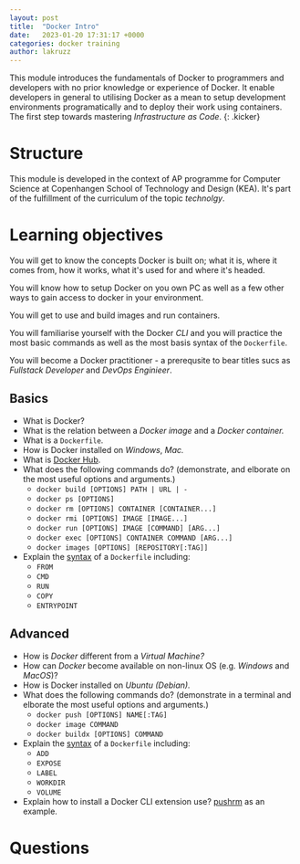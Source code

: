 ```yaml
---
layout: post
title:  "Docker Intro"
date:   2023-01-20 17:31:17 +0000
categories: docker training
author: lakruzz
---
```

This module introduces the fundamentals of Docker to programmers and developers with no prior knowledge or experience of Docker. It enable developers in general to utilising Docker as a mean to setup development environments programatically and to deploy their work using containers. The first step towards mastering _Infrastructure as Code_.
{: .kicker}

# Structure
This module is developed in the context of AP programme for Computer Science at Copenhangen School of Technology and Design (KEA). It's part of the fulfillment of the curriculum of the topic _technolgy_.



# Learning objectives
You will get to know the concepts Docker is built on; what it is, where it comes from, how it works, what it's used for and where it's headed. 

You will know how to setup Docker on you own PC as well as a few other ways to gain access to docker in your environment. 

You will get to use and build images and run containers.

You will familiarise yourself with the Docker <em title="Command Line Interface">CLI</em> and you will practice the most basic commands as well as the most basis syntax of the `Dockerfile`.

You will become a Docker practitioner - a prerequsite to bear titles sucs as _Fullstack Developer_ and _DevOps Enginieer_.


## Basics

- What is Docker?
- What is the relation between a _Docker image_ and a _Docker container._
- What is a `Dockerfile`.
- How is Docker installed on _Windows_, _Mac._ 
- What is [Docker Hub](https://dockerhub.com).
- What does the following commands do? (demonstrate, and elborate on the most useful options and arguments.)
  - `docker build [OPTIONS] PATH | URL | -`
  - `docker ps [OPTIONS]`
  - `docker rm [OPTIONS] CONTAINER [CONTAINER...]`
  - `docker rmi [OPTIONS] IMAGE [IMAGE...]`
  - `docker run [OPTIONS] IMAGE [COMMAND] [ARG...]`
  - `docker exec [OPTIONS] CONTAINER COMMAND [ARG...]`
  - `docker images [OPTIONS] [REPOSITORY[:TAG]]`
- Explain the [syntax](https://docs.docker.com/engine/reference/builder/) of a `Dockerfile` including:
  - `FROM`
  - `CMD`
  - `RUN`
  - `COPY`
  - `ENTRYPOINT`

## Advanced
- How is _Docker_ different from a _Virtual Machine?_
- How can _Docker_ become available on non-linux OS (e.g. _Windows_ and _MacOS_)?
- How is Docker installed on _Ubuntu (Debian)._
- What does the following commands do? (demonstrate in a terminal and elborate the most useful options and arguments.)
  - `docker push [OPTIONS] NAME[:TAG]`
  - `docker image COMMAND`
  - `docker buildx [OPTIONS] COMMAND`
- Explain the [syntax](https://docs.docker.com/engine/reference/builder/) of a `Dockerfile` including:
  - `ADD`
  - `EXPOSE`
  - `LABEL`
  - `WORKDIR`
  - `VOLUME`
- Explain how to install a Docker CLI extension use? [pushrm](https://github.com/christian-korneck/docker-pushrm) as an example.


 

# Questions